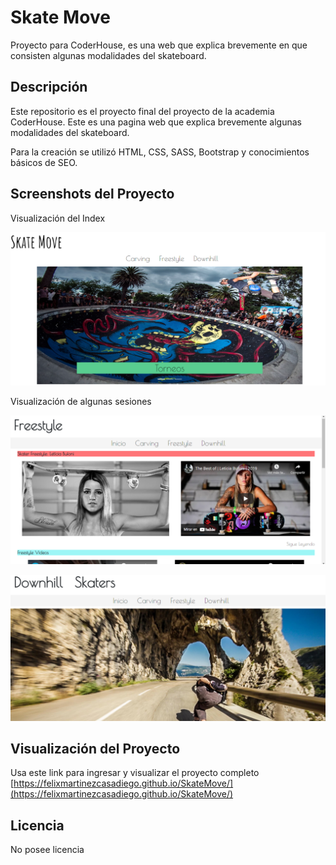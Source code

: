 # Skate Move

Proyecto para CoderHouse, es una web que explica brevemente en que consisten algunas modalidades del skateboard.

## Descripción
Este repositorio es el proyecto final del proyecto de la academia CoderHouse. Este es una pagina web que explica brevemente algunas modalidades del skateboard.

Para la creación se utilizó HTML, CSS, SASS, Bootstrap y conocimientos básicos de SEO.

## Screenshots del Proyecto

Visualización del Index

![](Imagenes/MuestraIndex.png)

Visualización de algunas sesiones

![](Imagenes/MuestraSesion1.png)

![](Imagenes/MuestraSesion2.png)

## Visualización del Proyecto

Usa este link para ingresar y visualizar el proyecto completo [https://felixmartinezcasadiego.github.io/SkateMove/](https://felixmartinezcasadiego.github.io/SkateMove/) 

## Licencia 
No posee licencia